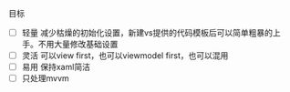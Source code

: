 ﻿目标

- [ ] 轻量
	减少枯燥的初始化设置，新建vs提供的代码模板后可以简单粗暴的上手。不用大量修改基础设置
- [ ] 灵活
	可以view first，也可以viewmodel first，也可以混用
- [ ] 易用
	保持xaml简洁
- [ ] 只处理mvvm
